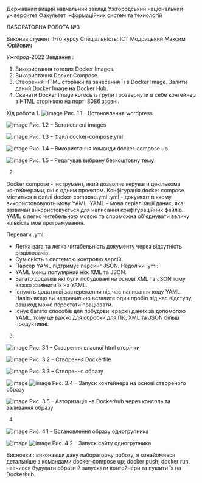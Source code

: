 Державний вищий навчальний заклад
Ужгородський національний університет
Факультет інформаційних систем та технологій



ЛАБОРАТОРНА РОБОТА №3











Виконав студент II-го курсу
Спеціальність: ІСТ 
Модрицький Максим Юрійович






Ужгород-2022
Завдання :
1.	Використання готових Docker Images.
2.	Використання Docker Compose.
3.	Створення HTML сторінки та занесення її в Docker Image. Залити даний Docker Image на Docker Hub.
4.	Скачати Docker Image когось із групи і розвернути в себе контейнер з HTML сторінкою на порті 8086 ззовні.

Хід роботи
1.
 ![image](https://user-images.githubusercontent.com/95691048/199747078-aee8d204-b0b3-40e7-a9ed-51675f62586a.png)
Рис. 1.1 – Встановлення wordpress

 ![image](https://user-images.githubusercontent.com/95691048/199747244-6210817f-153f-465b-9a85-8ad0a7260f63.png)
Рис. 1.2 – Встановлені images
 
 ![image](https://user-images.githubusercontent.com/95691048/199747310-5ce95e4a-24de-4e2a-8b0b-fa60f417e2f2.png)
Рис. 1.3 – Файл docker-compose.yml

![image](https://user-images.githubusercontent.com/95691048/199747339-026ca42a-41d2-4fa8-93af-9b95924d1d00.png)
Рис. 1.4 – Використання команди docker-compose up

![image](https://user-images.githubusercontent.com/95691048/199747365-a887f73c-4fd5-4f7c-a856-1cba8dcbc178.png)
Рис. 1.5 – Редагував вибрану безкоштовну тему 

2.
Docker compose - інструмент, який дозволяє керувати декількома контейнерами, які є одним проектом. Конфігурація docker compose міститься в файлі docker-compose.yml
.yml - документ в якому використововують мову YAML. YAML - мова серіалізації даних, яка зазвичай використовується для написання конфігураційних файлів. YAML є легко читебельною мовою та спроможна об'єднувати велику кількість мов програмування.

Переваги .yml:
 - Легка вага та легка читабельність документу через відсутність різділювачів.
 - Сумісність з системою контролю версій.
- Парсер YAML підтримує парсинг JSON.
Недоліки .yml:
- YAML менш популярний ніж XML та JSON.
- Багато додатків які були побудовані на основі XML та JSON тому важко замінити їх на YAML.
- Існують додаткові застереження під час написання коду YAML. Навіть якщо ви неправильно вставите один пробіл під час відступу, ваш код може перестати працювати.
- Існує багато способів для побудови ієрархії даних за допомогою YAML, тому це важко для обробки для ПК, XML та JSON більш продуктивні.

3.
 ![image](https://user-images.githubusercontent.com/95691048/199747403-4a0e3d71-c937-4509-9d0d-54cbb3519c13.png)
Рис. 3.1 – Створення власної html сторінки

 ![image](https://user-images.githubusercontent.com/95691048/199747428-ca6c9cbc-fdcd-4293-85ea-b16ca2bac018.png)
Рис. 3.2 – Створення Dockerfile

 ![image](https://user-images.githubusercontent.com/95691048/199747439-ead88fc2-4048-45b0-91da-e23bafe15fae.png)
Рис. 3.3 – Створення образу

![image](https://user-images.githubusercontent.com/95691048/199747462-94074ee9-3461-4a40-8098-4c30bb8f251d.png)
![image](https://user-images.githubusercontent.com/95691048/199747494-357c4edc-3db6-474f-9c7f-913ad6be0228.png)
Рис. 3.4 – Запуск контейнера на основі створеного образу

 

![image](https://user-images.githubusercontent.com/95691048/199747515-5df34bfa-3107-47b5-846d-80f3d81ce628.png)
Рис. 3.5 – Авторизація на Dockerhub через консоль та заливання образу

4.
 ![image](https://user-images.githubusercontent.com/95691048/199747562-69122731-8720-4a7b-b37f-ae3c1e028dc5.png)
Рис. 4.1 – Встановлення образу одногрупника

![image](https://user-images.githubusercontent.com/95691048/199747590-9e15fd4c-e8cb-48dd-97a7-a6f3cf4da03b.png)
![image](https://user-images.githubusercontent.com/95691048/199747606-6b6a25e1-2370-4820-b800-d0aa9832dc45.png)
Рис. 4.2 – Запуск сайту одногрупника

 


Висновки : виконавши дану лабораторну роботу, я ознайомився детальніше з командами docker-compose up; docker push; docker run, навчився будувати образи й запускати контейнери та пушити їх на Dockerhub.



